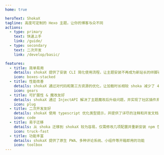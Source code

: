 ```yaml
---
home: true

heroText: ShokaX
tagline: 高度可定制的 Hexo 主题，让你的博客与众不同
actions:
  - type: primary
    text: 快速上手
    link: /guide/
  - type: secondary
    text: 二次开发
    link: /develop/basic/

features:
  - title: 简单易用
    details: shokaX 提供了安装 CLI 简化使用流程，让主题安装不再成为新站长的绊脚石
    icon: boxes-stacked
  - title: 性能改善
    details: shokaX 通过对代码和第三方资源的优化，让加载时长相较 shoka 减少了 40% 左右
    icon: gears
  - title: 可扩展性 & 魔改友好
    details: shokaX 通过 InjectAPI 解决了主题魔改后升级问题，并实现了社区插件系统
    icon: plug
  - title: 二次开发友好
    details: shokaX 使用 typescript 优化类型提示，并提供了详尽的注释和开发文档
    icon: code
  - title: 易于迁移
    details: 从 shoka 迁移到 shokaX 较为容易，仅需修改几项配置并重新安装 npm 包即可实现
    icon: truck-fast
  - title: 功能丰富
    details: shokaX 提供了原生 PWA、多种评论系统、小组件等开箱即用的功能
    icon: toolbox
---
```

